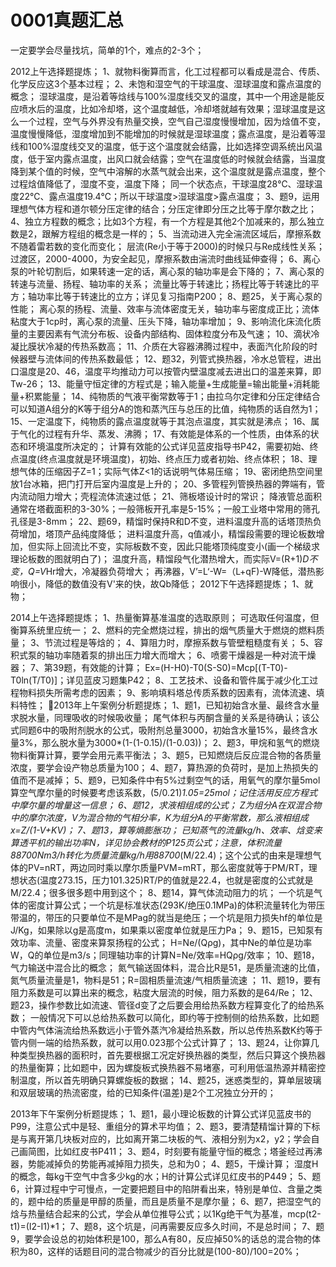 # 0001真题汇总
一定要学会尽量找坑，简单的1个，难点的2-3个；

2012上午选择题提炼；
1、就物料衡算而言，化工过程都可以看成是混合、传质、化学反应这3个基本过程；
2、未饱和湿空气的干球温度、湿球温度和露点温度的概念；
湿球温度，是沿着等焓线与100%湿度线交叉的温度，其中一个用途是能反应喷水后的温度，比如冷却塔，这个温度越低，冷却塔就越有效果；湿球温度是这么一个过程，空气与外界没有热量交换，空气自己湿度慢慢增加，因为焓值不变，温度慢慢降低，湿度增加到不能增加的时候就是湿球温度；露点温度，是沿着等湿线和100%湿度线交叉的温度，低于这个温度就会结露，比如选择空调系统出风温度，低于室内露点温度，出风口就会结露；空气在温度低的时候就会结露，当温度降到某个值的时候，空气中溶解的水蒸气就会出来，这个温度就是露点温度，整个过程焓值降低了，湿度不变，温度下降；
同一个状态点，干球温度28℃、湿球温度22℃、露点温度19.4℃；所以干球温度>湿球温度>露点温度；
3、题9，运用理想气体方程和道尔顿分压定律的结合；分压定律即分压之比等于摩尔数之比；
4、独立方程数的概念；比如3个方程，有一个方程是其他2个加减来的，那么独立数是2，跟解方程组的概念是一样的；
5、当流动进入完全湍流区域后，摩擦系数不随着雷若数的变化而变化；
层流(Re小于等于2000)的时候只与Re成线性关系；过渡区，2000-4000，为安全起见，摩擦系数由湍流时曲线延伸查得；
6、离心泵的叶轮切割后，如果转速一定的话，离心泵的轴功率是会下降的；
7、离心泵的转速与流量、扬程、轴功率的关系；
流量比等于转速比；扬程比等于转速比的平方；轴功率比等于转速比的立方；详见复习指南P200；
8、题25，关于离心泵的性能；
离心泵的扬程、流量、效率与流体密度无关，轴功率与密度成正比；流体粘度大于1cp时，离心泵的流量、压头下降，轴功率增加；
9、影响流化床流化质量的主要因素有气流分布板、设备内部结构、固体粒度分布及气速；
10、滴状冷凝比膜状冷凝的传热系数高；
11、介质在大容器沸腾过程中，表面汽化阶段的时候器壁与流体间的传热系数最低；
12、题32，列管式换热器，冷水总管程，进出口温度是20、46，温度平均推动力可以按管内壁温度减去进出口的温差来算，即Tw-26；
13、能量守恒定律的方程式是；输入能量+生成能量=输出能量+消耗能量+积累能量；
14、纯物质的气液平衡常数等于1；由拉乌尔定律和分压定律结合可以知道A组分的K等于组分A的饱和蒸汽压与总压的比值，纯物质的话自然为1；
15、一定温度下，纯物质的露点温度就等于其泡点温度，其实就是沸点；
16、属于气化的过程有升华、蒸发、沸腾；
17、有效能是体系的一个性质，由体系的状态和环境温度所决定的；
计算有效能的公式详见蓝皮指导书P42，需要初始、终点温度(终点温度就是环境温度)，初始、终点压力或者初始、终点体积；
18、理想气体的压缩因子Z=1；实际气体Z<1的话说明气体易压缩；
19、密闭绝热空间里放1台冰箱，把门打开后室内温度是上升的；
20、多管程列管换热器的弊端有，管内流动阻力增大；壳程流体流速过低；
21、筛板塔设计时的常识；
降液管总面积通常在塔截面积的3-30%；一般筛板开孔率是5-15%；一般工业塔中常用的筛孔孔径是3-8mm；
22、题69，精馏时保持R和D不变，进料温度升高的话塔顶热负荷增加，塔顶产品纯度降低；
进料温度升高，q值减小，精馏段需要的理论板数增加，但实际上回流比不变，实际板数不变，因此只能塔顶纯度变小(画一个梯级求理论板数的图就明白了)；
温度升高，精馏段气化潜热增大，而实际V=(R+1)*D不变，Q=V*Hr增大，冷凝器负荷增大；
再沸器，V’=L‘-W=（L+qF)-W降低，潜热影响很小，降低的数值没有V'来的快，故Qb降低；
2012下午选择题提炼；
1、就物；


2014上午选择题提炼；
1、热量衡算基准温度的选取原则；
可选取任何温度，但衡算系统里应统一；
2、燃料的完全燃烧过程，排出的烟气质量大于燃烧的燃料质量；
3、节流过程是等焓的；
4、算阻力时，摩擦系数与管壁粗糙度有关；
5、容积式泵的轴功率随着泵的排出压力增大而增大；
6、喷雾干燥器是一种对流干燥器；
7、第39题，有效能的计算；
Ex=(H-H0)-T0(S-S0)=Mcp[(T-T0)-T0ln(T/T0)]；详见蓝皮习题集P42；
8、工艺技术、设备和管件属于减少化工过程物料损失所需考虑的因素；
9、影响填料塔总传质系数的因素有，流体流速、填料特性；
2013年上午案例分析题提炼；
1、题1，已知初始含水量、最终含水量求脱水量，同理吸收的时候吸收量；
尾气体积与丙酮含量的关系是待确认；该公式同题6中的吸附剂脱水的公式，吸附剂总量3000，初始含水量15%，最终含水量3%，那么脱水量为3000*(1-(1-0.15)/(1-0.03))；
2、题3，甲烷和氢气的燃烧物料衡算计算，要学会用元素平衡法；
3、题5，已知燃烧后反应混合物的各质量浓度，要学会设产物总质量为100；
4、题7，算热源的负荷时，是加上热损失的值而不是减掉；
5、题9，已知条件中有5%过剩空气的话，用氧气的摩尔量5mol算空气摩尔量的时候要考虑该系数，(5/0.21)*1.05=25mol；记住活用反应方程式中摩尔量的增量这一信息；
6、题12，求液相组成的公式；
Z为组分A在双混合物中的摩尔浓度，V为混合物的气相分率，K为组分A的平衡常数，那么液相组成x=Z/(1-V+KV)；
7、题13，算等熵膨胀功；
已知蒸气的流量kg/h、效率、焓变来算透平机的输出功率N，详见协会教材的P125页公式；注意，体积流量88700Nm3/h转化为质量流量kg/h用88700*(M/22.4)；这个公式的由来是理想气体的PV=nRT，两边同时乘以摩尔质量PVM=mRT，那么密度就等于PM/RT，理想状态(温度273.15，压力101.325)RT/P的值就是22.4，也就是密度的公式就是M/22.4；很多很多题中用到这个；
8、题14，算气体流动阻力的坑；
一个坑是气体的密度计算公式；一个坑是标准状态(293K/绝压0.1MPa)的体积流量转化为带压带温的，带压的只要单位不是MPag的就当是绝压；一个坑是阻力损失hf的单位是J/Kg，如果除以g是高度m，如果乘以密度单位就是压力Pa；
9、题15，已知泵有效功率、流量、密度来算泵扬程的公式；
H=Ne/(Qρg)，其中Ne的单位是功率W，Q的单位是m3/s；同理轴功率的计算N=Ne/效率=HQρg/效率；
10、题18，气力输送中混合比的概念；
氮气输送固体料，混合比R是51，是质量流速的比值，氮气质量流量是1，物料是51；R=固相质量流速/气相质量流速 ；
11、题19，要有阻力系数是可以算出来的概念，粘度大层流的时候，阻力系数的是64/Re；
12、题23，操作参数比如流速、管径d变了之后要会用给热系数方程算变化了的给热系数；
一般情况下可以总给热系数可以简化，即约等于控制侧的给热系数，比如题中管内气体湍流给热系数远小于管外蒸汽冷凝给热系数，所以总传热系数K约等于管内侧一端的给热系数，就可以用0.023那个公式计算了；
13、题24，让你算几种类型换热器的面积时，首先要根据工况定好换热器的类型，然后只算这个换热器的热量衡算；比如题中，因为螺旋板式换热器不易堵塞，可利用低温热源并精密控制温度，所以首先明确只算螺旋板的数据；
14、题25，迷惑类型的，算单层玻璃和双层玻璃的热流密度，给的已知条件(温差)是2个工况独立分开的；

2013年下午案例分析题提炼；
1、题1，最小理论板数的计算公式详见蓝皮书的P99，注意公式中是轻、重组分的算术平均值；
2、题3，要清楚精馏计算的下标是与离开第几块板对应的，比如离开第二块板的气、液相分别为x2，y2；学会自己画简图，比如红皮书P411；
3、题4，时刻要有能量守恒的概念；塔釜经过再沸器，势能减掉负的势能再减掉阻力损失，总和为0；
4、题5，干燥计算；
湿度H的概念，每kg干空气中含多少kg的水；H的计算公式详见红皮书的P449；
5、题6，计算过程中宁可慢点，一定要把题目中的陷阱看出来，特别是单位、含量之类的，题中给的质量是甲醇的质量，而且是质量不是摩尔量；
6、题7，把湿空气的焓与热量结合起来的公式，学会从单位推导公式；以1Kg绝干气为基准，mcp(t2-t1)=(I2-I1)*1；
7、题8，这个坑是，问再需要反应多久时间，不是总时间；
7、题9，要学会设总的初始体积是100，那么A有80，反应掉50%的话总的混合物的体积为80，这样的话题目问的混合物减少的百分比就是(100-80)/100=20%；